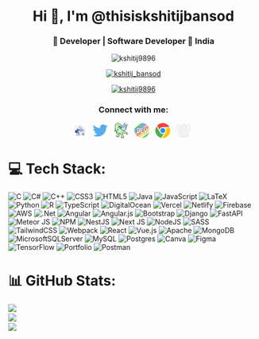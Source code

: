 <h1 align="center">Hi 👋, I'm @thisiskshitijbansod</h1>
<h3 align="center">👋 Developer | Software Developer 📍 India</h3>

<p align="center"> <img src="https://komarev.com/ghpvc/?username=kshitij9896&label=Profile%20views&color=0e75b6&style=flat" alt="kshitij9896" /> </p>


<p align="center"> <a href="https://twitter.com/kshitij_bansod" target="blank"><img src="https://img.shields.io/twitter/follow/kshitij_bansod?logo=twitter&style=for-the-badge" alt="kshitij_bansod" /></a> </p>
<p align="center"> <a href="https://github.com/ryo-ma/github-profile-trophy"><img src="https://github-profile-trophy.vercel.app/?username=kshitij9896" alt="kshitij9896" /></a> </p>


<h3 align="center">Connect with me:</h3>
<p align="center">
<a href="mailto:contactkshitij9@gmail.com" target="blank"><img src="dev.png" alt="Gmail" height="30" width="30" /></a> &nbsp;
<a href="https://twitter.com/kshitij_bansod" target="blank"><img src="images/twitter (2).png" alt="twitter" height="30" width="30" /></a> &nbsp;
<a href="https://www.holopin.io/@kshitij9896#badges" target="blank"><img src="images/holopin.png" alt="dev" height="30" width="30" /></a> &nbsp;
<a href="https://dev.to/kshitij9896" target="blank"><img src="images/devto.png" alt="dev" height="30" width="30" /></a> &nbsp;
<a href="https://thisiskshitijbansod.netlify.app/" target="blank"><img src="images/chrome.png" alt="website" height="30" width="30" /></a> &nbsp;
<a href="https://thisiskshitijbansod.showwcase.com/" target="blank"><img src="images/logo.png" alt="showwcase" height="30" width="30" /></a> &nbsp;
<!-- <a href="https://linkedin.com/in/kshitij-bansod" target="blank"><img src="images/transparent-Linkedin-logo-icon.png" alt="kshitij" height="30" width="30" /></a> &nbsp; -->
<!-- <a href="https://www.youtube.com/channel/UCZ5t0z-xfRLEjCTO9j7InWg" target="blank"><img src="images/youtube.png" alt="kshitij" height="30" width="30" /></a> -->
</p>

<!-- 

## 🌐 Socials:
[![LinkedIn](https://img.shields.io/badge/LinkedIn-%230077B5.svg?logo=linkedin&logoColor=white)](https://linkedin.com/in/kshitij-bansod) [![Twitter](https://img.shields.io/badge/Twitter-%231DA1F2.svg?logo=Twitter&logoColor=white)](https://twitter.com/kshitij_bansod) [![YouTube](https://img.shields.io/badge/YouTube-%23FF0000.svg?logo=YouTube&logoColor=white)](https://youtube.com/@@thisiskshitijbansod)  -->

# 💻 Tech Stack:
![C](https://img.shields.io/badge/c-%2300599C.svg?style=flat&logo=c&logoColor=white) ![C#](https://img.shields.io/badge/c%23-%23239120.svg?style=flat&logo=c-sharp&logoColor=white) ![C++](https://img.shields.io/badge/c++-%2300599C.svg?style=flat&logo=c%2B%2B&logoColor=white) ![CSS3](https://img.shields.io/badge/css3-%231572B6.svg?style=flat&logo=css3&logoColor=white) ![HTML5](https://img.shields.io/badge/html5-%23E34F26.svg?style=flat&logo=html5&logoColor=white) ![Java](https://img.shields.io/badge/java-%23ED8B00.svg?style=flat&logo=java&logoColor=white) ![JavaScript](https://img.shields.io/badge/javascript-%23323330.svg?style=flat&logo=javascript&logoColor=%23F7DF1E) ![LaTeX](https://img.shields.io/badge/latex-%23008080.svg?style=flat&logo=latex&logoColor=white) ![Python](https://img.shields.io/badge/python-3670A0?style=flat&logo=python&logoColor=ffdd54) ![R](https://img.shields.io/badge/r-%23276DC3.svg?style=flat&logo=r&logoColor=white) ![TypeScript](https://img.shields.io/badge/typescript-%23007ACC.svg?style=flat&logo=typescript&logoColor=white) ![DigitalOcean](https://img.shields.io/badge/DigitalOcean-%230167ff.svg?style=flat&logo=digitalOcean&logoColor=white) ![Vercel](https://img.shields.io/badge/vercel-%23000000.svg?style=flat&logo=vercel&logoColor=white) ![Netlify](https://img.shields.io/badge/netlify-%23000000.svg?style=flat&logo=netlify&logoColor=#00C7B7) ![Firebase](https://img.shields.io/badge/firebase-%23039BE5.svg?style=flat&logo=firebase) ![AWS](https://img.shields.io/badge/AWS-%23FF9900.svg?style=flat&logo=amazon-aws&logoColor=white) ![.Net](https://img.shields.io/badge/.NET-5C2D91?style=flat&logo=.net&logoColor=white) ![Angular](https://img.shields.io/badge/angular-%23DD0031.svg?style=flat&logo=angular&logoColor=white) ![Angular.js](https://img.shields.io/badge/angular.js-%23E23237.svg?style=flat&logo=angularjs&logoColor=white) ![Bootstrap](https://img.shields.io/badge/bootstrap-%23563D7C.svg?style=flat&logo=bootstrap&logoColor=white) ![Django](https://img.shields.io/badge/django-%23092E20.svg?style=flat&logo=django&logoColor=white) ![FastAPI](https://img.shields.io/badge/FastAPI-005571?style=flat&logo=fastapi) ![Meteor JS](https://img.shields.io/badge/meteorjs-%23d74c4c.svg?style=flat&logo=meteor&logoColor=white) ![NPM](https://img.shields.io/badge/NPM-%23000000.svg?style=flat&logo=npm&logoColor=white) ![NestJS](https://img.shields.io/badge/nestjs-%23E0234E.svg?style=flat&logo=nestjs&logoColor=white) ![Next JS](https://img.shields.io/badge/Next-black?style=flat&logo=next.js&logoColor=white) ![NodeJS](https://img.shields.io/badge/node.js-6DA55F?style=flat&logo=node.js&logoColor=white) ![SASS](https://img.shields.io/badge/SASS-hotpink.svg?style=flat&logo=SASS&logoColor=white) ![TailwindCSS](https://img.shields.io/badge/tailwindcss-%2338B2AC.svg?style=flat&logo=tailwind-css&logoColor=white) ![Webpack](https://img.shields.io/badge/webpack-%238DD6F9.svg?style=flat&logo=webpack&logoColor=black) ![React](https://img.shields.io/badge/react-%2320232a.svg?style=flat&logo=react&logoColor=%2361DAFB) ![Vue.js](https://img.shields.io/badge/vuejs-%2335495e.svg?style=flat&logo=vuedotjs&logoColor=%234FC08D) ![Apache](https://img.shields.io/badge/apache-%23D42029.svg?style=flat&logo=apache&logoColor=white) ![MongoDB](https://img.shields.io/badge/MongoDB-%234ea94b.svg?style=flat&logo=mongodb&logoColor=white) ![MicrosoftSQLServer](https://img.shields.io/badge/Microsoft%20SQL%20Sever-CC2927?style=flat&logo=microsoft%20sql%20server&logoColor=white) ![MySQL](https://img.shields.io/badge/mysql-%2300f.svg?style=flat&logo=mysql&logoColor=white) ![Postgres](https://img.shields.io/badge/postgres-%23316192.svg?style=flat&logo=postgresql&logoColor=white) ![Canva](https://img.shields.io/badge/Canva-%2300C4CC.svg?style=flat&logo=Canva&logoColor=white) 	![Figma](https://img.shields.io/badge/figma-%23F24E1E.svg?style=flat&logo=figma&logoColor=white) ![TensorFlow](https://img.shields.io/badge/TensorFlow-%23FF6F00.svg?style=flat&logo=TensorFlow&logoColor=white) ![Portfolio](https://img.shields.io/badge/Portfolio-%23000000.svg?style=flat&logo=firefox&logoColor=#FF7139) ![Postman](https://img.shields.io/badge/Postman-FF6C37?style=flat&logo=postman&logoColor=white)
# 📊 GitHub Stats:
![](https://github-readme-stats.vercel.app/api?username=kshitij9896&theme=nightowl&hide_border=false&include_all_commits=true&count_private=true)<br/>
![](https://github-readme-streak-stats.herokuapp.com/?user=kshitij9896&theme=nightowl&hide_border=false)<br/>
![](https://github-readme-stats.vercel.app/api/top-langs/?username=kshitij9896&theme=nightowl&hide_border=false&include_all_commits=true&count_private=true&layout=compact)



<!-- Proudly created with GPRM ( https://gprm.itsvg.in ) -->














  
